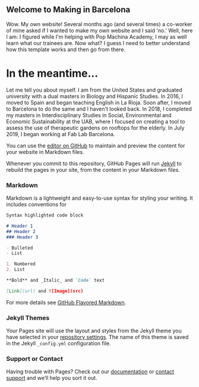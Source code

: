 ## Welcome to Making in Barcelona

Wow. My own website! Several months ago (and several times) a co-worker of mine asked if I wanted to make my own website and I said 'no.' Well, here I am: I figured while I'm helping with Pop Machina Academy, I may as well learn what our trainees are. Now what? I guess I need to better understand how this template works and then go from there.

# In the meantime...
Let me tell you about myself. I am from the United States and graduated university with a dual masters in Biology and Hispanic Studies. In 2016, I moved to Spain and began teaching English in La Rioja. Soon after, I moved to Barcelona to do the same and I haven't looked back. In 2018, I completed my masters in Interdisciplinary Studies in Social, Environmental and Economic Sustainability at the UAB, where I focused on creating a tool to assess the use of therapeutic gardens on rooftops for the elderly. In July 2019, I began working at Fab Lab Barcelona.

You can use the [editor on GitHub](https://github.com/sallybourdon/Making-in-BCN/edit/master/README.md) to maintain and preview the content for your website in Markdown files.

Whenever you commit to this repository, GitHub Pages will run [Jekyll](https://jekyllrb.com/) to rebuild the pages in your site, from the content in your Markdown files.

### Markdown

Markdown is a lightweight and easy-to-use syntax for styling your writing. It includes conventions for

```markdown
Syntax highlighted code block

# Header 1
## Header 2
### Header 3

- Bulleted
- List

1. Numbered
2. List

**Bold** and _Italic_ and `Code` text

[Link](url) and ![Image](src)
```

For more details see [GitHub Flavored Markdown](https://guides.github.com/features/mastering-markdown/).

### Jekyll Themes

Your Pages site will use the layout and styles from the Jekyll theme you have selected in your [repository settings](https://github.com/sallybourdon/Making-in-BCN/settings). The name of this theme is saved in the Jekyll `_config.yml` configuration file.

### Support or Contact

Having trouble with Pages? Check out our [documentation](https://help.github.com/categories/github-pages-basics/) or [contact support](https://github.com/contact) and we’ll help you sort it out.
